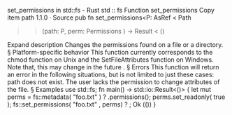 set_permissions in std::fs - Rust
std
::
fs
Function
set_permissions
Copy item path
1.1.0
·
Source
pub fn set_permissions<P:
AsRef
<
Path
>>(path: P, perm:
Permissions
) ->
Result
<
()
>
Expand description
Changes the permissions found on a file or a directory.
§
Platform-specific behavior
This function currently corresponds to the
chmod
function on Unix
and the
SetFileAttributes
function on Windows.
Note that, this
may change in the future
.
§
Errors
This function will return an error in the following situations, but is not
limited to just these cases:
path
does not exist.
The user lacks the permission to change attributes of the file.
§
Examples
use
std::fs;
fn
main() -> std::io::Result<()> {
let
mut
perms = fs::metadata(
"foo.txt"
)
?
.permissions();
    perms.set_readonly(
true
);
    fs::set_permissions(
"foo.txt"
, perms)
?
;
Ok
(())
}